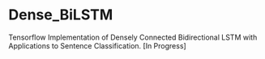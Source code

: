 # Dense_BiLSTM
Tensorflow Implementation of Densely Connected Bidirectional LSTM with Applications to Sentence Classification. [In Progress]
